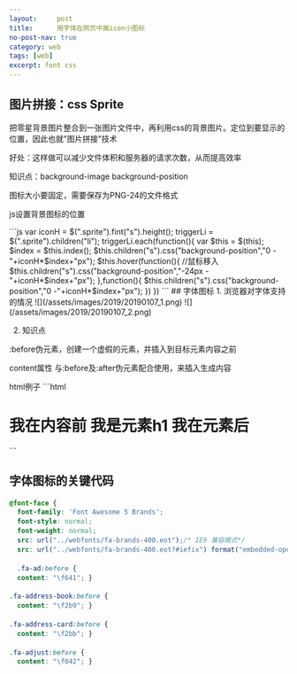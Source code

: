 ```yaml
---
layout:     post
title:      用字体在网页中画icon小图标
no-post-nav: true
category: web
tags: [web]
excerpt: font css 
---
```


## 图片拼接：css Sprite
<p>把零星背景图片整合到一张图片文件中，再利用css的背景图片。定位到要显示的位置，因此也就"图片拼接"技术</p>
<p>好处：这样做可以减少文件体积和服务器的请求次数，从而提高效率</p>
<p>知识点：background-image background-position</p>
<p>图标大小要固定，需要保存为PNG-24的文件格式</p>
<p>js设置背景图标的位置</p>
```js
	var iconH = $(".sprite").fint("s").height();
		triggerLi = $(".sprite").children("li");
		triggerLi.each(function(){
		var $this = $(this);
			$index = $this.index();
		$this.children("s").css("background-position","0 -"+iconH*$index+"px");
			$this.hover(function(){
			//鼠标移入
				$this.children("s").css("background-position","-24px -"+iconH*$index+"px");
			},function(){
				$this.children("s").css("background-position","0 -"+iconH*$index+"px");
			})
		})
```
## 字体图标
1. 浏览器对字体支持的情况
![](/assets/images/2019/20190107_1.png)
![](/assets/images/2019/20190107_2.png)

2. 知识点
<p>:before伪元素，创建一个虚假的元素，并插入到目标元素内容之前</p>
<p>content属性 与:before及:after伪元素配合使用，来插入生成内容</p>
html例子
```html
<!DOCTYPE html>
<html>
<head lang="en">
    <meta charset="UTF-8">
    <title></title>
    <style>
        h1:before{
            content: "我在内容前";
        }
        h1:after{
            content: "我在元素后";
        }
    </style>
</head>
<body>
<h1> 我是元素h1 </h1>
</body>
</html>
```

## 字体图标的关键代码
```css
@font-face {
  font-family: 'Font Awesome 5 Brands';
  font-style: normal;
  font-weight: normal;
  src: url("../webfonts/fa-brands-400.eot");/* IE9 兼容模式*/
  src: url("../webfonts/fa-brands-400.eot?#iefix") format("embedded-opentype"), url("../webfonts/fa-brands-400.woff2") format("woff2"), url("../webfonts/fa-brands-400.woff") format("woff"), url("../webfonts/fa-brands-400.ttf") format("truetype"), url("../webfonts/fa-brands-400.svg#fontawesome") format("svg"); }
  
  .fa-ad:before {
  content: "\f641"; }

.fa-address-book:before {
  content: "\f2b9"; }

.fa-address-card:before {
  content: "\f2bb"; }

.fa-adjust:before {
  content: "\f042"; }
```





